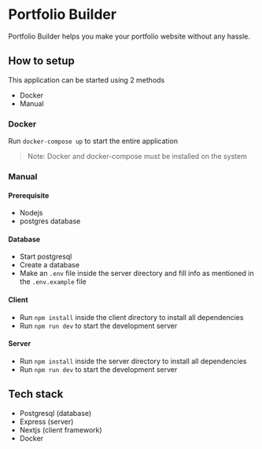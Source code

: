 # Portfolio Builder

Portfolio Builder helps you make your portfolio website without any hassle.

## How to setup

This application can be started using 2 methods

- Docker
- Manual

### Docker

Run `docker-compose up` to start the entire application

> Note: Docker and docker-compose must be installed on the system

### Manual

#### Prerequisite

- Nodejs
- postgres database

#### Database

- Start postgresql
- Create a database
- Make an `.env` file inside the server directory and fill info as mentioned in the `.env.example` file

#### Client

- Run `npm install` inside the client directory to install all dependencies
- Run `npm run dev` to start the development server

#### Server

- Run `npm install` inside the server directory to install all dependencies
- Run `npm run dev` to start the development server

## Tech stack

- Postgresql (database)
- Express (server)
- Nextjs (client framework)
- Docker
